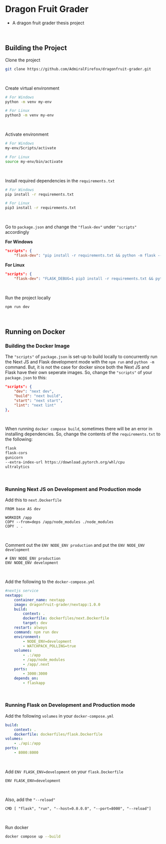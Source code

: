 # Dragon Fruit Grader

- A dragon fruit grader thesis project

<br />

## Building the Project

Clone the project
```bash
git clone https://github.com/AdmiralFirefox/dragonfruit-grader.git
```

<br />

Create virtual environment
```bash
# For Windows
python -m venv my-env

# For Linux
python3 -m venv my-env
```

<br />

Activate environment
```bash
# For Windows
my-env/Scripts/activate

# For Linux
source my-env/bin/activate
```

<br />

Install required dependencies in the `requirements.txt`
```bash
# For Windows
pip install -r requirements.txt

# For Linux
pip3 install -r requirements.txt
```

<br />

Go to `package.json` and change the `"flask-dev"` under `"scripts"` accordingly

**For Windows**
```JSON
"scripts": {
    "flask-dev": "pip install -r requirements.txt && python -m flask --app api/index run -p 8000 --reload",
```

**For Linux**
```JSON
"scripts": {
    "flask-dev": "FLASK_DEBUG=1 pip3 install -r requirements.txt && python3 -m flask --app api/index run -p 8000 --reload",
```

<br />

Run the project locally
```bash
npm run dev
```

<br />

## Running on Docker

### Building the Docker Image

The `"scripts"` of `package.json` is set-up to build locally to concurrently run the Next JS and Flask development mode with the `npm run` and `python -m` command. But, it is not the case for docker since both the Next JS and Flask have their own seperate images. So, change the `"scripts"` of your `package.json` to this:
```JSON
"scripts": {
    "dev": "next dev",
    "build": "next build",
    "start": "next start",
    "lint": "next lint"
},
```

<br />

When running `docker compose build`, sometimes there will be an error in installing dependencies. So, change the contents of the `requirements.txt` to the following:
```bash
flask 
flask-cors
gunicorn
--extra-index-url https://download.pytorch.org/whl/cpu
ultralytics
```

<br />

### Running Next JS on Development and Production mode

Add this to `next.Dockerfile`
```Docker
FROM base AS dev

WORKDIR /app
COPY --from=deps /app/node_modules ./node_modules
COPY . .
```

<br />

Comment out the `ENV NODE_ENV production` and put the `ENV NODE_ENV development`
```Docker
# ENV NODE_ENV production
ENV NODE_ENV development
```

<br />

Add the following to the `docker-compose.yml`

```yaml
#nextjs service
nextapp:
    container_name: nextapp
    image: dragonfruit-grader/nextapp:1.0.0
    build:
        context: .
        dockerfile: dockerfiles/next.Dockerfile
        target: dev
    restart: always
    command: npm run dev
    environment:
        - NODE_ENV=development
        - WATCHPACK_POLLING=true
    volumes:
        - .:/app
        - /app/node_modules
        - /app/.next
    ports:
        - 3000:3000
    depends_on:
        - flaskapp
```

<br />

### Running Flask on Development and Production mode

Add the following `volumes` in your `docker-compose.yml`

```yaml
build:
    context: .
    dockerfile: dockerfiles/flask.Dockerfile
volumes:
    - ./api:/app
ports:
    - 8000:8000
```

<br />

Add `ENV FLASK_ENV=development` on your `flask.Dockerfile`

```Docker
ENV FLASK_ENV=development 
```

<br />

Also, add the `"--reload"`

```Docker
CMD [ "flask", "run", "--host=0.0.0.0", "--port=8000", "--reload"]
```

<br />

Run docker
```bash
docker compose up --build
```


